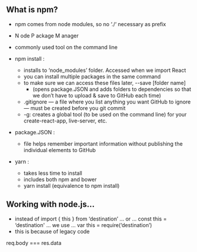 ## What is npm? 
- npm comes from node modules, so no ‘./‘ necessary as prefix
- N ode 
    P ackage 
        M anager
- commonly used tool on the command line

- npm install : 
    - installs to ‘node_modules’ folder. Accessed when we import React
    - you can install multiple packages in the same command
    - to make sure we can access these files later, --save [folder name] 
        + (opens package.JSON and adds folders to dependencies so that we don’t have to upload & save to GitHub each time)    
    - .gitignore — a file where you list anything you want GitHub to ignore — must be created before you git commit
    - -g: creates a global tool (to be used on the command line) for your create-react-app, live-server, etc.

- package.JSON :
    - file helps remember important information without publishing the individual elements to GitHub
                
- yarn :
    - takes less time to install  
    - includes both npm and bower
    - yarn install (equivalence to npm install)

## Working with node.js...
+ instead of 
    import { this }  from ‘destination’ 
    ... or ...
    const this = ‘destination' 
    ... we use ...
    var this = require(‘destination’)
+ this is because of legacy code

req.body === res.data